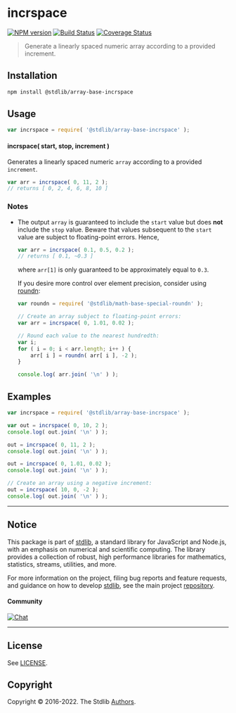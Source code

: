 <!--

@license Apache-2.0

Copyright (c) 2021 The Stdlib Authors.

Licensed under the Apache License, Version 2.0 (the "License");
you may not use this file except in compliance with the License.
You may obtain a copy of the License at

   http://www.apache.org/licenses/LICENSE-2.0

Unless required by applicable law or agreed to in writing, software
distributed under the License is distributed on an "AS IS" BASIS,
WITHOUT WARRANTIES OR CONDITIONS OF ANY KIND, either express or implied.
See the License for the specific language governing permissions and
limitations under the License.

-->

# incrspace

[![NPM version][npm-image]][npm-url] [![Build Status][test-image]][test-url] [![Coverage Status][coverage-image]][coverage-url] <!-- [![dependencies][dependencies-image]][dependencies-url] -->

> Generate a linearly spaced numeric array according to a provided increment.

<section class="installation">

## Installation

```bash
npm install @stdlib/array-base-incrspace
```

</section>

<section class="usage">

## Usage

```javascript
var incrspace = require( '@stdlib/array-base-incrspace' );
```

#### incrspace( start, stop, increment )

Generates a linearly spaced numeric `array` according to a provided `increment`.

```javascript
var arr = incrspace( 0, 11, 2 );
// returns [ 0, 2, 4, 6, 8, 10 ]
```

</section>

<!-- /.usage -->

<section class="notes">

### Notes

-   The output `array` is guaranteed to include the `start` value but does **not** include the `stop` value. Beware that values subsequent to the `start` value are subject to floating-point errors. Hence,

    ```javascript
    var arr = incrspace( 0.1, 0.5, 0.2 );
    // returns [ 0.1, ~0.3 ]
    ```

    where `arr[1]` is only guaranteed to be approximately equal to `0.3`.

    If you desire more control over element precision, consider using [roundn][@stdlib/math/base/special/roundn]:

    ```javascript
    var roundn = require( '@stdlib/math-base-special-roundn' );
    
    // Create an array subject to floating-point errors:
    var arr = incrspace( 0, 1.01, 0.02 );

    // Round each value to the nearest hundredth:
    var i;
    for ( i = 0; i < arr.length; i++ ) {
        arr[ i ] = roundn( arr[ i ], -2 );
    }

    console.log( arr.join( '\n' ) );
    ```

</section>

<!-- /.notes -->

<section class="examples">

## Examples

<!-- eslint no-undef: "error" -->

```javascript
var incrspace = require( '@stdlib/array-base-incrspace' );

var out = incrspace( 0, 10, 2 );
console.log( out.join( '\n' ) );

out = incrspace( 0, 11, 2 );
console.log( out.join( '\n' ) );

out = incrspace( 0, 1.01, 0.02 );
console.log( out.join( '\n' ) );

// Create an array using a negative increment:
out = incrspace( 10, 0, -2 );
console.log( out.join( '\n' ) );
```

</section>

<!-- /.examples -->

<!-- Section for related `stdlib` packages. Do not manually edit this section, as it is automatically populated. -->

<section class="related">

</section>

<!-- /.related -->

<!-- Section for all links. Make sure to keep an empty line after the `section` element and another before the `/section` close. -->


<section class="main-repo" >

* * *

## Notice

This package is part of [stdlib][stdlib], a standard library for JavaScript and Node.js, with an emphasis on numerical and scientific computing. The library provides a collection of robust, high performance libraries for mathematics, statistics, streams, utilities, and more.

For more information on the project, filing bug reports and feature requests, and guidance on how to develop [stdlib][stdlib], see the main project [repository][stdlib].

#### Community

[![Chat][chat-image]][chat-url]

---

## License

See [LICENSE][stdlib-license].


## Copyright

Copyright &copy; 2016-2022. The Stdlib [Authors][stdlib-authors].

</section>

<!-- /.stdlib -->

<!-- Section for all links. Make sure to keep an empty line after the `section` element and another before the `/section` close. -->

<section class="links">

[npm-image]: http://img.shields.io/npm/v/@stdlib/array-base-incrspace.svg
[npm-url]: https://npmjs.org/package/@stdlib/array-base-incrspace

[test-image]: https://github.com/stdlib-js/array-base-incrspace/actions/workflows/test.yml/badge.svg
[test-url]: https://github.com/stdlib-js/array-base-incrspace/actions/workflows/test.yml

[coverage-image]: https://img.shields.io/codecov/c/github/stdlib-js/array-base-incrspace/main.svg
[coverage-url]: https://codecov.io/github/stdlib-js/array-base-incrspace?branch=main

<!--

[dependencies-image]: https://img.shields.io/david/stdlib-js/array-base-incrspace.svg
[dependencies-url]: https://david-dm.org/stdlib-js/array-base-incrspace/main

-->

[umd]: https://github.com/umdjs/umd
[es-module]: https://developer.mozilla.org/en-US/docs/Web/JavaScript/Guide/Modules

[deno-url]: https://github.com/stdlib-js/array-base-incrspace/tree/deno
[umd-url]: https://github.com/stdlib-js/array-base-incrspace/tree/umd
[esm-url]: https://github.com/stdlib-js/array-base-incrspace/tree/esm

[chat-image]: https://img.shields.io/gitter/room/stdlib-js/stdlib.svg
[chat-url]: https://gitter.im/stdlib-js/stdlib/

[stdlib]: https://github.com/stdlib-js/stdlib

[stdlib-authors]: https://github.com/stdlib-js/stdlib/graphs/contributors

[stdlib-license]: https://raw.githubusercontent.com/stdlib-js/array-base-incrspace/main/LICENSE

[@stdlib/math/base/special/roundn]: https://www.npmjs.com/package/@stdlib/math-base-special-roundn

</section>

<!-- /.links -->
